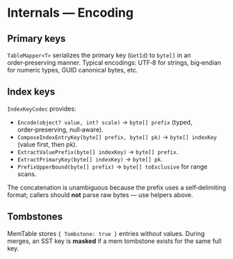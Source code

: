 # Internals — Encoding

## Primary keys

`TableMapper<T>` serializes the primary key (`GetId`) to `byte[]` in an order‑preserving manner. Typical encodings: UTF‑8 for strings, big‑endian for numeric types, GUID canonical bytes, etc.

## Index keys

`IndexKeyCodec` provides:

- `Encode(object? value, int? scale)` → `byte[] prefix` (typed, order‑preserving, null‑aware).
- `ComposeIndexEntryKey(byte[] prefix, byte[] pk)` → `byte[] indexKey` (value first, then pk).
- `ExtractValuePrefix(byte[] indexKey)` → `byte[] prefix`.
- `ExtractPrimaryKey(byte[] indexKey)` → `byte[] pk`.
- `PrefixUpperBound(byte[] prefix)` → `byte[] toExclusive` for range scans.

The concatenation is unambiguous because the prefix uses a self‑delimiting format; callers should **not** parse raw bytes — use helpers above.

## Tombstones

MemTable stores `{ Tombstone: true }` entries without values. During merges, an SST key is **masked** if a mem tombstone exists for the same full key.

